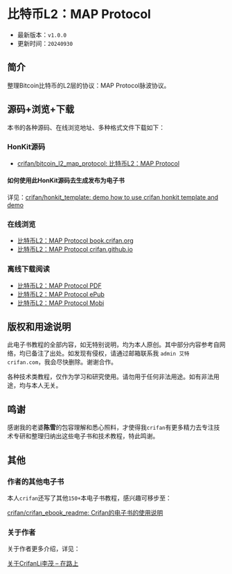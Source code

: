 # 比特币L2：MAP Protocol

* 最新版本：`v1.0.0`
* 更新时间：`20240930`

## 简介

整理Bitcoin比特币的L2层的协议：MAP Protocol脉波协议。

## 源码+浏览+下载

本书的各种源码、在线浏览地址、多种格式文件下载如下：

### HonKit源码

* [crifan/bitcoin_l2_map_protocol: 比特币L2：MAP Protocol](https://github.com/crifan/bitcoin_l2_map_protocol)

#### 如何使用此HonKit源码去生成发布为电子书

详见：[crifan/honkit_template: demo how to use crifan honkit template and demo](https://github.com/crifan/honkit_template)

### 在线浏览

* [比特币L2：MAP Protocol book.crifan.org](https://book.crifan.org/books/bitcoin_l2_map_protocol/website/)
* [比特币L2：MAP Protocol crifan.github.io](https://crifan.github.io/bitcoin_l2_map_protocol/website/)

### 离线下载阅读

* [比特币L2：MAP Protocol PDF](https://book.crifan.org/books/bitcoin_l2_map_protocol/pdf/bitcoin_l2_map_protocol.pdf)
* [比特币L2：MAP Protocol ePub](https://book.crifan.org/books/bitcoin_l2_map_protocol/epub/bitcoin_l2_map_protocol.epub)
* [比特币L2：MAP Protocol Mobi](https://book.crifan.org/books/bitcoin_l2_map_protocol/mobi/bitcoin_l2_map_protocol.mobi)

## 版权和用途说明

此电子书教程的全部内容，如无特别说明，均为本人原创。其中部分内容参考自网络，均已备注了出处。如发现有侵权，请通过邮箱联系我 `admin 艾特 crifan.com`，我会尽快删除。谢谢合作。

各种技术类教程，仅作为学习和研究使用。请勿用于任何非法用途。如有非法用途，均与本人无关。

## 鸣谢

感谢我的老婆**陈雪**的包容理解和悉心照料，才使得我`crifan`有更多精力去专注技术专研和整理归纳出这些电子书和技术教程，特此鸣谢。

## 其他

### 作者的其他电子书

本人`crifan`还写了其他`150+`本电子书教程，感兴趣可移步至：

[crifan/crifan_ebook_readme: Crifan的电子书的使用说明](https://github.com/crifan/crifan_ebook_readme)

### 关于作者

关于作者更多介绍，详见：

[关于CrifanLi李茂 – 在路上](https://www.crifan.org/about/)
